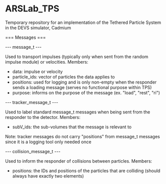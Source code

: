 # ARSLab_TPS
Temporary repository for an implementation of the Tethered Particle System in the DEVS simulator, Cadmium

=== Messages ===

--- message_t ---

Used to transport impulses (typically only when sent from the random impulse module) or velocities.
Members:
- data: impulse or velocity
- particle_ids: vector of particles the data applies to
- positions: used for logging and is only non-empty when the responder sends a loading message (serves no functional purpose within TPS)
- purpose: informs on the purpose of the message (ex. "load", "rest", "ri")

--- tracker_message_t ---

Used to label standard message_t messages when being sent from the responder to the detector.
Members:
- subV_ids: the sub-volumes that the message is relevant to

Note: tracker messages do not carry "positions" from message_t messages since it is a logging tool only needed once

--- collision_message_t ---

Used to inform the responder of collisions between particles.
Members:
- positions: the IDs and positions of the particles that are colliding (should always have exactly two elements)